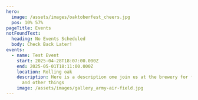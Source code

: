 ```yaml
---
hero:
  image: /assets/images/oaktoberfest_cheers.jpg
  pos: 10% 57%
pageTitle: Events
notFoundText:
  heading: No Events Scheduled
  body: Check Back Later!
events:
  - name: Test Event
    start: 2025-04-28T18:07:00.000Z
    end: 2025-05-01T18:11:00.000Z
    location: Rolling oak
    description: Here is a description ome join us at the brewery for fundraising
      and other things
    image: /assets/images/gallery_army-air-field.jpg
---
```

